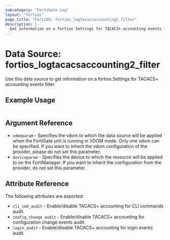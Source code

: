 ```yaml
---
subcategory: "FortiGate Log"
layout: "fortios"
page_title: "FortiOS: fortios_logtacacsaccounting2_filter"
description: |-
  Get information on a fortios Settings for TACACS+ accounting events filter.
---
```


# Data Source: fortios_logtacacsaccounting2_filter
Use this data source to get information on a fortios Settings for TACACS+ accounting events filter.


## Example Usage

```hcl

```

## Argument Reference

* `vdomparam` - Specifies the vdom to which the data source will be applied when the FortiGate unit is running in VDOM mode. Only one vdom can be specified. If you want to inherit the vdom configuration of the provider, please do not set this parameter.
* `deviceparam` - Specifies the device to which the resource will be applied to on the FortiManager. If you want to inherit the configuration from the provider, do not set this parameter.

## Attribute Reference

The following attributes are exported:

* `cli_cmd_audit` - Enable/disable TACACS+ accounting for CLI commands audit.
* `config_change_audit` - Enable/disable TACACS+ accounting for configuration change events audit.
* `login_audit` - Enable/disable TACACS+ accounting for login events audit.
